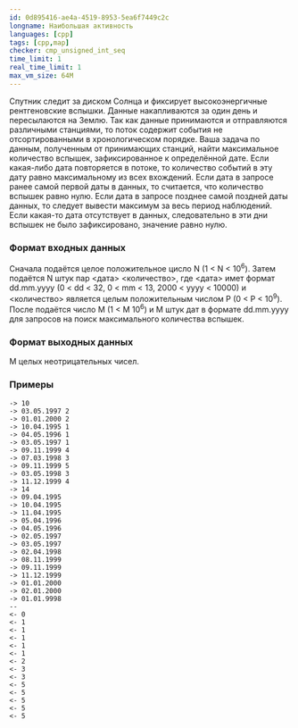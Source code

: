 ```yaml
---
id: 0d895416-ae4a-4519-8953-5ea6f7449c2c
longname: Наибольшая активность
languages: [cpp]
tags: [cpp,map]
checker: cmp_unsigned_int_seq
time_limit: 1
real_time_limit: 1
max_vm_size: 64M
---
```


Спутник следит за диском Солнца и фиксирует высокоэнергичные рентгеновские вспышки. Данные накапливаются за один день и пересылаются на Землю. Так как данные принимаются и отправляются различными станциями, то поток содержит события не отсортированными в хронологическом порядке. Ваша задача по данным, полученным от принимающих станций, найти максимальное количество вспышек, зафиксированное к определённой дате. Если какая-либо дата повторяется в потоке, то количество событий в эту дату равно максимальному из всех вхождений. Если дата в запросе ранее самой первой даты в данных, то считается, что количество вспышек равно нулю. Если дата в запросе позднее самой поздней даты данных, то следует вывести максимум за весь период наблюдений. Если какая-то дата отсутствует в данных, следовательно в эти дни вспышек не было зафиксировано, значение равно нулю.

### Формат входных данных

Сначала подаётся целое положительное цисло N (1 < N < 10<sup>6</sup>). Затем подаётся N штук пар <дата> <количество>, где <дата> имет формат dd.mm.yyyy (0 < dd < 32, 0 < mm < 13, 2000 < yyyy < 10000) и <количество> является целым положительным числом P (0 < P < 10<sup>9</sup>). После подаётся число M (1 < M 10<sup>6</sup>) и M штук дат в формате dd.mm.yyyy для запросов на поиск максимального количества вспышек.

### Формат выходных данных

M целых неотрицательных чисел.

### Примеры

```
-> 10 
-> 03.05.1997 2 
-> 01.01.2000 2
-> 10.04.1995 1
-> 04.05.1996 1 
-> 03.05.1997 1
-> 09.11.1999 4
-> 07.03.1998 3
-> 09.11.1999 5
-> 03.05.1998 3
-> 11.12.1999 4 
-> 14 
-> 09.04.1995
-> 10.04.1995
-> 11.04.1995
-> 05.04.1996
-> 04.05.1996
-> 02.05.1997
-> 03.05.1997
-> 02.04.1998
-> 08.11.1999
-> 09.11.1999
-> 11.12.1999
-> 01.01.2000
-> 02.01.2000
-> 01.01.9998
--
<- 0
<- 1
<- 1 
<- 1
<- 1
<- 1
<- 2
<- 3
<- 3 
<- 5
<- 5
<- 5
<- 5
<- 5
```
